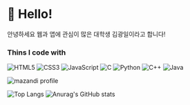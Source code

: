 <h1>👋 Hello!</h1>
<p>안녕하세요 웹과 앱에 관심이 많은 대학생 김광일이라고 합니다!</p>
<h3>Thins I code with</h3>

![HTML5](https://img.shields.io/badge/-HTML5-F05032?style=for-the-badge&logo=html5&logoColor=white)
![CSS3](https://img.shields.io/badge/-CSS3-007ACC?style=for-the-badge&logo=css3)
![JavaScript](https://img.shields.io/badge/-JavaScript-yellow?style=for-the-badge&logo=javascript&logoColor=white)
![C](https://img.shields.io/badge/-C-0054FF?style=for-the-badge&logo=C&logoColor=ffffff)
![Python](https://img.shields.io/badge/-Python-2457BD?style=for-the-badge&logo=Python&logoColor=white)
![C++](https://img.shields.io/badge/-C++-00599C?style=for-the-badge&logo=cplusplus&logoColor=white)
![Java](https://img.shields.io/badge/-Java-FF9900?style=for-the-badge&logo=openjdk&logoColor=white)

<!--![Dart](https://img.shields.io/badge/-Dart-2457BD?style=for-the-badge&logo=Dart&logoColor=white)-->
![mazandi profile](http://mazandi.herokuapp.com/api?handle=oksk6685)

![Top Langs](https://github-readme-stats.vercel.app/api/top-langs/?username=oksk6681&layout=compact&theme=tokyonight) ![Anurag's GitHub stats](https://github-readme-stats.vercel.app/api?username=oksk6681&show_icons=true&theme=radical)
